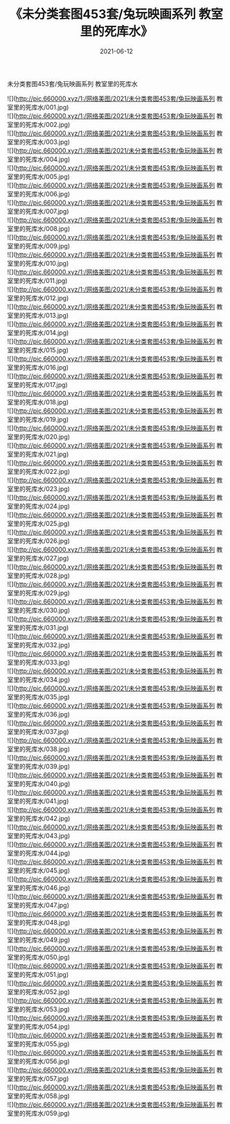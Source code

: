 ﻿---
layout: post
title:  《未分类套图453套/兔玩映画系列 教室里的死库水》
date:   2021-06-12
img: http://pic.660000.xyz/1:/网络美图/2021/未分类套图453套/兔玩映画系列 教室里的死库水/000.jpg
categories: [美女, 清纯, 唯美]
---

未分类套图453套/兔玩映画系列 教室里的死库水

 ![](http://pic.660000.xyz/1:/网络美图/2021/未分类套图453套/兔玩映画系列 教室里的死库水/001.jpg) <br>![](http://pic.660000.xyz/1:/网络美图/2021/未分类套图453套/兔玩映画系列 教室里的死库水/002.jpg) <br>![](http://pic.660000.xyz/1:/网络美图/2021/未分类套图453套/兔玩映画系列 教室里的死库水/003.jpg) <br>![](http://pic.660000.xyz/1:/网络美图/2021/未分类套图453套/兔玩映画系列 教室里的死库水/004.jpg) <br>![](http://pic.660000.xyz/1:/网络美图/2021/未分类套图453套/兔玩映画系列 教室里的死库水/005.jpg) <br>![](http://pic.660000.xyz/1:/网络美图/2021/未分类套图453套/兔玩映画系列 教室里的死库水/006.jpg) <br>![](http://pic.660000.xyz/1:/网络美图/2021/未分类套图453套/兔玩映画系列 教室里的死库水/007.jpg) <br>![](http://pic.660000.xyz/1:/网络美图/2021/未分类套图453套/兔玩映画系列 教室里的死库水/008.jpg) <br>![](http://pic.660000.xyz/1:/网络美图/2021/未分类套图453套/兔玩映画系列 教室里的死库水/009.jpg) <br>![](http://pic.660000.xyz/1:/网络美图/2021/未分类套图453套/兔玩映画系列 教室里的死库水/010.jpg) <br>![](http://pic.660000.xyz/1:/网络美图/2021/未分类套图453套/兔玩映画系列 教室里的死库水/011.jpg) <br>![](http://pic.660000.xyz/1:/网络美图/2021/未分类套图453套/兔玩映画系列 教室里的死库水/012.jpg) <br>![](http://pic.660000.xyz/1:/网络美图/2021/未分类套图453套/兔玩映画系列 教室里的死库水/013.jpg) <br>![](http://pic.660000.xyz/1:/网络美图/2021/未分类套图453套/兔玩映画系列 教室里的死库水/014.jpg) <br>![](http://pic.660000.xyz/1:/网络美图/2021/未分类套图453套/兔玩映画系列 教室里的死库水/015.jpg) <br>![](http://pic.660000.xyz/1:/网络美图/2021/未分类套图453套/兔玩映画系列 教室里的死库水/016.jpg) <br>![](http://pic.660000.xyz/1:/网络美图/2021/未分类套图453套/兔玩映画系列 教室里的死库水/017.jpg) <br>![](http://pic.660000.xyz/1:/网络美图/2021/未分类套图453套/兔玩映画系列 教室里的死库水/018.jpg) <br>![](http://pic.660000.xyz/1:/网络美图/2021/未分类套图453套/兔玩映画系列 教室里的死库水/019.jpg) <br>![](http://pic.660000.xyz/1:/网络美图/2021/未分类套图453套/兔玩映画系列 教室里的死库水/020.jpg) <br>![](http://pic.660000.xyz/1:/网络美图/2021/未分类套图453套/兔玩映画系列 教室里的死库水/021.jpg) <br>![](http://pic.660000.xyz/1:/网络美图/2021/未分类套图453套/兔玩映画系列 教室里的死库水/022.jpg) <br>![](http://pic.660000.xyz/1:/网络美图/2021/未分类套图453套/兔玩映画系列 教室里的死库水/023.jpg) <br>![](http://pic.660000.xyz/1:/网络美图/2021/未分类套图453套/兔玩映画系列 教室里的死库水/024.jpg) <br>![](http://pic.660000.xyz/1:/网络美图/2021/未分类套图453套/兔玩映画系列 教室里的死库水/025.jpg) <br>![](http://pic.660000.xyz/1:/网络美图/2021/未分类套图453套/兔玩映画系列 教室里的死库水/026.jpg) <br>![](http://pic.660000.xyz/1:/网络美图/2021/未分类套图453套/兔玩映画系列 教室里的死库水/027.jpg) <br>![](http://pic.660000.xyz/1:/网络美图/2021/未分类套图453套/兔玩映画系列 教室里的死库水/028.jpg) <br>![](http://pic.660000.xyz/1:/网络美图/2021/未分类套图453套/兔玩映画系列 教室里的死库水/029.jpg) <br>![](http://pic.660000.xyz/1:/网络美图/2021/未分类套图453套/兔玩映画系列 教室里的死库水/030.jpg) <br>![](http://pic.660000.xyz/1:/网络美图/2021/未分类套图453套/兔玩映画系列 教室里的死库水/031.jpg) <br>![](http://pic.660000.xyz/1:/网络美图/2021/未分类套图453套/兔玩映画系列 教室里的死库水/032.jpg) <br>![](http://pic.660000.xyz/1:/网络美图/2021/未分类套图453套/兔玩映画系列 教室里的死库水/033.jpg) <br>![](http://pic.660000.xyz/1:/网络美图/2021/未分类套图453套/兔玩映画系列 教室里的死库水/034.jpg) <br>![](http://pic.660000.xyz/1:/网络美图/2021/未分类套图453套/兔玩映画系列 教室里的死库水/035.jpg) <br>![](http://pic.660000.xyz/1:/网络美图/2021/未分类套图453套/兔玩映画系列 教室里的死库水/036.jpg) <br>![](http://pic.660000.xyz/1:/网络美图/2021/未分类套图453套/兔玩映画系列 教室里的死库水/037.jpg) <br>![](http://pic.660000.xyz/1:/网络美图/2021/未分类套图453套/兔玩映画系列 教室里的死库水/038.jpg) <br>![](http://pic.660000.xyz/1:/网络美图/2021/未分类套图453套/兔玩映画系列 教室里的死库水/039.jpg) <br>![](http://pic.660000.xyz/1:/网络美图/2021/未分类套图453套/兔玩映画系列 教室里的死库水/040.jpg) <br>![](http://pic.660000.xyz/1:/网络美图/2021/未分类套图453套/兔玩映画系列 教室里的死库水/041.jpg) <br>![](http://pic.660000.xyz/1:/网络美图/2021/未分类套图453套/兔玩映画系列 教室里的死库水/042.jpg) <br>![](http://pic.660000.xyz/1:/网络美图/2021/未分类套图453套/兔玩映画系列 教室里的死库水/043.jpg) <br>![](http://pic.660000.xyz/1:/网络美图/2021/未分类套图453套/兔玩映画系列 教室里的死库水/044.jpg) <br>![](http://pic.660000.xyz/1:/网络美图/2021/未分类套图453套/兔玩映画系列 教室里的死库水/045.jpg) <br>![](http://pic.660000.xyz/1:/网络美图/2021/未分类套图453套/兔玩映画系列 教室里的死库水/046.jpg) <br>![](http://pic.660000.xyz/1:/网络美图/2021/未分类套图453套/兔玩映画系列 教室里的死库水/047.jpg) <br>![](http://pic.660000.xyz/1:/网络美图/2021/未分类套图453套/兔玩映画系列 教室里的死库水/048.jpg) <br>![](http://pic.660000.xyz/1:/网络美图/2021/未分类套图453套/兔玩映画系列 教室里的死库水/049.jpg) <br>![](http://pic.660000.xyz/1:/网络美图/2021/未分类套图453套/兔玩映画系列 教室里的死库水/050.jpg) <br>![](http://pic.660000.xyz/1:/网络美图/2021/未分类套图453套/兔玩映画系列 教室里的死库水/051.jpg) <br>![](http://pic.660000.xyz/1:/网络美图/2021/未分类套图453套/兔玩映画系列 教室里的死库水/052.jpg) <br>![](http://pic.660000.xyz/1:/网络美图/2021/未分类套图453套/兔玩映画系列 教室里的死库水/053.jpg) <br>![](http://pic.660000.xyz/1:/网络美图/2021/未分类套图453套/兔玩映画系列 教室里的死库水/054.jpg) <br>![](http://pic.660000.xyz/1:/网络美图/2021/未分类套图453套/兔玩映画系列 教室里的死库水/055.jpg) <br>![](http://pic.660000.xyz/1:/网络美图/2021/未分类套图453套/兔玩映画系列 教室里的死库水/056.jpg) <br>![](http://pic.660000.xyz/1:/网络美图/2021/未分类套图453套/兔玩映画系列 教室里的死库水/057.jpg) <br>![](http://pic.660000.xyz/1:/网络美图/2021/未分类套图453套/兔玩映画系列 教室里的死库水/058.jpg) <br>![](http://pic.660000.xyz/1:/网络美图/2021/未分类套图453套/兔玩映画系列 教室里的死库水/059.jpg) <br>